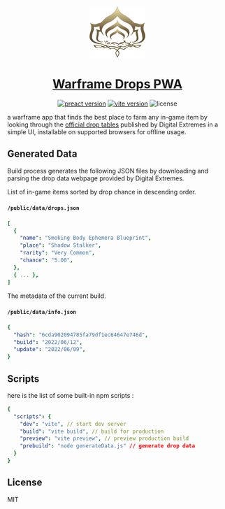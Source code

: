 <p align="center">
  <a href="https://warframedrops.netlify.app">
    <img src="public/assets/favicon.svg" width="128">
    <h1 align="center">Warframe Drops PWA</h1>
  </a>
</p>
<p align="center">
<a href="https://github.com/preactjs/preact" 
target="_blank"><img src="https://img.shields.io/badge/Preact-v10.5-673ab8?style=for-the-badge&logo=preact" alt="preact version" /></a>&nbsp;<a href="https://github.com/preactjs/preact" 
target="_blank"><img src="https://img.shields.io/badge/Vite-v2.9-646CFF?style=for-the-badge&logo=vite" alt="vite version" /></a>&nbsp;<img src="https://img.shields.io/badge/license-mit-red?style=for-the-badge&logo=none" alt="license" />
</p>

a warframe app that finds the best place to farm any in-game item by looking through the [official drop tables](https://n8k6e2y6.ssl.hwcdn.net/repos/hnfvc0o3jnfvc873njb03enrf56.html) published by Digital Extremes in a simple UI, installable on supported browsers for offline usage.

## Generated Data

Build process generates the following JSON files by downloading and parsing the drop data webpage provided by Digital Extremes.

List of in-game items sorted by drop chance in descending order.

#### **`/public/data/drops.json`**

```yaml
[
  {
    "name": "Smoking Body Ephemera Blueprint",
    "place": "Shadow Stalker",
    "rarity": "Very Common",
    "chance": "5.00",
  },
  { ... },
]
```

The metadata of the current build.

#### **`/public/data/info.json`**

```yaml
{
  "hash": "6cda902094785fa79df1ec64647e746d",
  "build": "2022/06/12",
  "update": "2022/06/09",
}
```

## Scripts

here is the list of some built-in npm scripts :

```yaml
{
  "scripts": {
    "dev": "vite", // start dev server
    "build": "vite build", // build for production
    "preview": "vite preview", // preview production build
    "prebuild": "node generateData.js" // generate drop data
  }
}
```

## License

MIT
